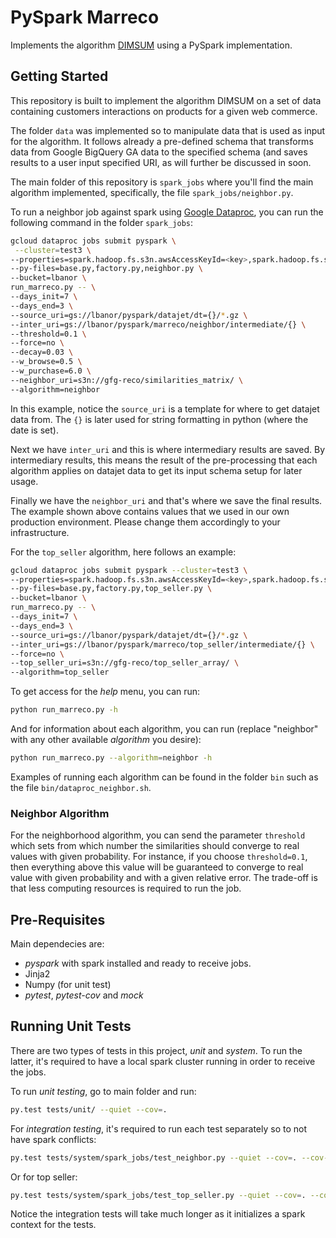 # PySpark Marreco 
Implements the algorithm [DIMSUM](http://arxiv.org/abs/1304.1467) using a PySpark implementation. 

## Getting Started
This repository is built to implement the algorithm DIMSUM on a set of data containing customers interactions on products for a given web commerce.

The folder `data` was implemented so to manipulate data that is used as input for the algorithm. It follows already a pre-defined schema that transforms data from Google BigQuery GA data to the specified schema (and saves results to a user input specified URI, as will further be discussed in soon.

The main folder of this repository is `spark_jobs` where you'll find the main algorithm implemented, specifically, the file `spark_jobs/neighbor.py`.

To run a neighbor job against spark using [Google Dataproc](https://cloud.google.com/dataproc/), you can run the following command in the folder `spark_jobs`:

```sh
gcloud dataproc jobs submit pyspark \
 --cluster=test3 \
--properties=spark.hadoop.fs.s3n.awsAccessKeyId=<key>,spark.hadoop.fs.s3n.awsSecretAccessKey=<secret> \
--py-files=base.py,factory.py,neighbor.py \
--bucket=lbanor \
run_marreco.py -- \
--days_init=7 \
--days_end=3 \
--source_uri=gs://lbanor/pyspark/datajet/dt={}/*.gz \
--inter_uri=gs://lbanor/pyspark/marreco/neighbor/intermediate/{} \
--threshold=0.1 \
--force=no \
--decay=0.03 \
--w_browse=0.5 \
--w_purchase=6.0 \
--neighbor_uri=s3n://gfg-reco/similarities_matrix/ \
--algorithm=neighbor
```

In this example, notice the `source_uri` is a template for where to get datajet data from. The `{}` is
later used for string formatting in python (where the date is set). 

Next we have `inter_uri` and this is where intermediary results are saved. By intermediary results, this means
the result of the pre-processing that each algorithm applies on datajet data to get its input schema setup for
later usage.

Finally we have the `neighbor_uri` and that's where we save the final results. The example shown above contains values
that we used in our own production environment. Please change them accordingly to your infrastructure.

For the `top_seller` algorithm, here follows an example:

```sh
gcloud dataproc jobs submit pyspark --cluster=test3 \
--properties=spark.hadoop.fs.s3n.awsAccessKeyId=<key>,spark.hadoop.fs.s3n.awsSecretAccessKey=<secret> \
--py-files=base.py,factory.py,top_seller.py \
--bucket=lbanor \
run_marreco.py -- \
--days_init=7 \
--days_end=3 \
--source_uri=gs://lbanor/pyspark/datajet/dt={}/*.gz \
--inter_uri=gs://lbanor/pyspark/marreco/top_seller/intermediate/{} \
--force=no \
--top_seller_uri=s3n://gfg-reco/top_seller_array/ \
--algorithm=top_seller
```

To get access for the *help* menu, you can run:

```sh
python run_marreco.py -h
```

And for information about each algorithm, you can run (replace "neighbor" with any other available *algorithm* you desire):

```sh
python run_marreco.py --algorithm=neighbor -h
```

Examples of running each algorithm can be found in the folder `bin` such as the file `bin/dataproc_neighbor.sh`.

### Neighbor Algorithm

For the neighborhood algorithm, you can send the parameter `threshold` which sets from which number the similarities should converge to real values with given probability. For instance, if you choose `threshold=0.1`, then everything above this value will be guaranteed to converge to real value with given probability and with a given relative error. The trade-off is that less computing resources is required to run the job.

## Pre-Requisites

Main dependecies are:
* *pyspark* with spark installed and ready to receive jobs.
* Jinja2
* Numpy (for unit test)
* *pytest*, *pytest-cov* and *mock*

## Running Unit Tests

There are two types of tests in this project, *unit* and *system*. To run the latter, it's required to have a local spark cluster running in order to receive the jobs.

To run *unit testing*, go to main folder and run:

```sh
py.test tests/unit/ --quiet --cov=.
```

For *integration testing*, it's required to run each test separately so to not have spark conflicts:

```sh
py.test tests/system/spark_jobs/test_neighbor.py --quiet --cov=. --cov-fail-under=100
```

Or for top seller:

```sh
py.test tests/system/spark_jobs/test_top_seller.py --quiet --cov=. --cov-fail-under=100
```

Notice the integration tests will take much longer as it initializes a spark context for the tests.
